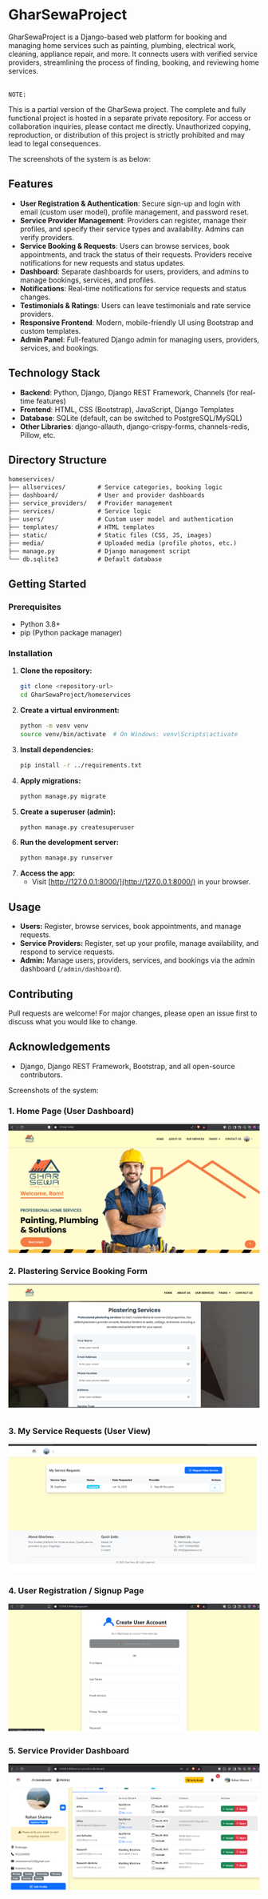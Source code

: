 # GharSewaProject

GharSewaProject is a Django-based web platform for booking and managing home services such as painting, plumbing, electrical work, cleaning, appliance repair, and more. It connects users with verified service providers, streamlining the process of finding, booking, and reviewing home services.


                                                                                                      NOTE: 
This is a partial version of the GharSewa project. The complete and fully functional project is hosted in a separate private repository. For access or collaboration inquiries, please contact me directly. Unauthorized copying, reproduction, or distribution of this project is strictly prohibited and may lead to legal consequences.

The screenshots of the system is as below:

## Features

- **User Registration & Authentication**: Secure sign-up and login with email (custom user model), profile management, and password reset.
- **Service Provider Management**: Providers can register, manage their profiles, and specify their service types and availability. Admins can verify providers.
- **Service Booking & Requests**: Users can browse services, book appointments, and track the status of their requests. Providers receive notifications for new requests and status updates.
- **Dashboard**: Separate dashboards for users, providers, and admins to manage bookings, services, and profiles.
- **Notifications**: Real-time notifications for service requests and status changes.
- **Testimonials & Ratings**: Users can leave testimonials and rate service providers.
- **Responsive Frontend**: Modern, mobile-friendly UI using Bootstrap and custom templates.
- **Admin Panel**: Full-featured Django admin for managing users, providers, services, and bookings.

## Technology Stack

- **Backend**: Python, Django, Django REST Framework, Channels (for real-time features)
- **Frontend**: HTML, CSS (Bootstrap), JavaScript, Django Templates
- **Database**: SQLite (default, can be switched to PostgreSQL/MySQL)
- **Other Libraries**: django-allauth, django-crispy-forms, channels-redis, Pillow, etc.

## Directory Structure

```
homeservices/
├── allservices/         # Service categories, booking logic
├── dashboard/           # User and provider dashboards
├── service_providers/   # Provider management
├── services/            # Service logic
├── users/               # Custom user model and authentication
├── templates/           # HTML templates
├── static/              # Static files (CSS, JS, images)
├── media/               # Uploaded media (profile photos, etc.)
├── manage.py            # Django management script
└── db.sqlite3           # Default database
```

## Getting Started

### Prerequisites
- Python 3.8+
- pip (Python package manager)

### Installation
1. **Clone the repository:**
   ```bash
   git clone <repository-url>
   cd GharSewaProject/homeservices
   ```
2. **Create a virtual environment:**
   ```bash
   python -m venv venv
   source venv/bin/activate  # On Windows: venv\Scripts\activate
   ```
3. **Install dependencies:**
   ```bash
   pip install -r ../requirements.txt
   ```
4. **Apply migrations:**
   ```bash
   python manage.py migrate
   ```
5. **Create a superuser (admin):**
   ```bash
   python manage.py createsuperuser
   ```
6. **Run the development server:**
   ```bash
   python manage.py runserver
   ```
7. **Access the app:**
   - Visit [http://127.0.0.1:8000/](http://127.0.0.1:8000/) in your browser.

## Usage
- **Users:** Register, browse services, book appointments, and manage requests.
- **Service Providers:** Register, set up your profile, manage availability, and respond to service requests.
- **Admin:** Manage users, providers, services, and bookings via the admin dashboard (`/admin/dashboard`).

## Contributing
Pull requests are welcome! For major changes, please open an issue first to discuss what you would like to change.

## Acknowledgements
- Django, Django REST Framework, Bootstrap, and all open-source contributors.

Screenshots of the system:

### 1. Home Page (User Dashboard)
![Home Page](screenshots/homepage.png)

### 2. Plastering Service Booking Form
![Plastering Service Form](screenshots/service_form.png)

### 3. My Service Requests (User View)
![My Service Requests](screenshots/my_service_request.png)

### 4. User Registration / Signup Page
![User Signup](screenshots/user_signup.png)

### 5. Service Provider Dashboard
![Service Provider Dashboard](screenshots/service_provider_dashboard.png)
